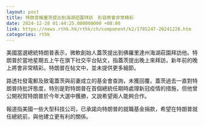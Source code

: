 ```yaml
---
layout: post
title: 特朗普稱蓋茨提出到海湖莊園拜訪　形容將會非常精彩
date: 2024-12-28 01:44:25.000000000 +08:00
link: https://news.rthk.hk/rthk/ch/component/k2/1785247-20241228.htm
categories: rthk
---
```


美國當選總統特朗普表示，微軟創始人蓋茨提出到佛羅里達州海湖莊園拜訪他。特朗普於當地星期五上午在旗下社交平台貼文，指蓋茨提出晚上來拜訪，新年前的晚上將會非常精彩。特朗普在帖文中，並未提供更多細節。

路透社發電郵及致電蓋茨與前妻成立的基金會查詢，未獲回覆。蓋茨過去一直對特朗普持批評態度，特別是對特朗普在首個總統任期時處理新冠疫情的措施，但他曾公開祝賀特朗普於今年大選中獲勝，又說希望兩人能夠合作。

報道指美國一些大型科技公司，已承諾向特朗普的就職基金捐款，希望在特朗普就任總統前，與他建立更有利的關係。
